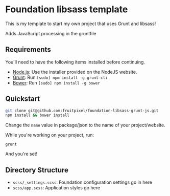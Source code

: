 # Foundation libsass template

This is my template to start my own project that uses Grunt and libsass!

Adds JavaScript processing in the gruntfile

## Requirements

You'll need to have the following items installed before continuing.

  * [Node.js](http://nodejs.org): Use the installer provided on the NodeJS website.
  * [Grunt](http://gruntjs.com/): Run `[sudo] npm install -g grunt-cli`
  * [Bower](http://bower.io): Run `[sudo] npm install -g bower`

## Quickstart

```bash
git clone git@github.com:fruitpixel/foundation-libsass-grunt-js.git
npm install && bower install
```

Change the `name` value in package/json to the name of your project/website.

While you're working on your project, run:

`grunt`

And you're set!

## Directory Structure

  * `scss/_settings.scss`: Foundation configuration settings go in here
  * `scss/app.scss`: Application styles go here
